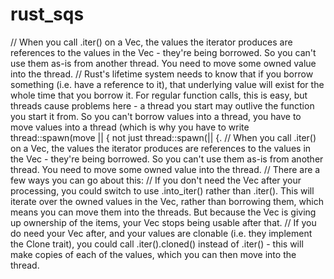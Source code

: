 # rust_sqs

// When you call .iter() on a Vec, the values the iterator produces are references to the values in the Vec - they're being borrowed. So you can't use them as-is from another thread. You need to move some owned value into the thread.
// Rust's lifetime system needs to know that if you borrow something (i.e. have a reference to it), that underlying value will exist for the whole time that you borrow it. For regular function calls, this is easy, but threads cause problems here - a thread you start may outlive the function you start it from. So you can't borrow values into a thread, you have to move values into a thread (which is why you have to write thread::spawn(move || { not just thread::spawn(|| {.
// When you call .iter() on a Vec, the values the iterator produces are references to the values in the Vec - they're being borrowed. So you can't use them as-is from another thread. You need to move some owned value into the thread.
// There are a few ways you can go about this:
// If you don't need the Vec after your processing, you could switch to use .into_iter() rather than .iter(). This will iterate over the owned values in the Vec, rather than borrowing them, which means you can move them into the threads. But because the Vec is giving up ownership of the items, your Vec stops being usable after that.
// If you do need your Vec after, and your values are clonable (i.e. they implement the Clone trait), you could call .iter().cloned() instead of .iter() - this will make copies of each of the values, which you can then move into the thread.